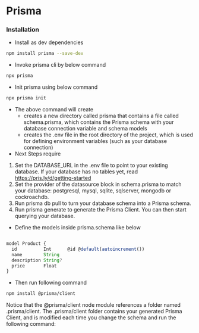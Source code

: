 # Prisma 

### Installation 

- Install as dev dependencies
```bash
npm install prisma --save-dev
```
- Invoke prisma cli by below command
```bash
npx prisma
```
- Init prisma using below command
```bash
npx prisma init 
```
- The above command will create
  - creates a new directory called prisma that contains a file called schema.prisma, which contains the Prisma schema with your database connection variable and schema models
  - creates the .env file in the root directory of the project, which is used for defining environment variables (such as your database connection)
- Next Steps require
1. Set the DATABASE_URL in the .env file to point to your existing database. If your database has no tables yet, read https://pris.ly/d/getting-started
2. Set the provider of the datasource block in schema.prisma to match your database: postgresql, mysql, sqlite, sqlserver, mongodb or cockroachdb.
3. Run prisma db pull to turn your database schema into a Prisma schema.
4. Run prisma generate to generate the Prisma Client. You can then start querying your database.


- Define the models inside prisma.schema like below

```js

model Product {
  id          Int      @id @default(autoincrement())
  name        String
  description String?
  price       Float
}
```

- Then run following command

```bash
npm install @prisma/client

```
Notice that the @prisma/client node module references a folder named .prisma/client. The .prisma/client folder contains your generated Prisma Client, and is modified each time you change the schema and run the following command:


